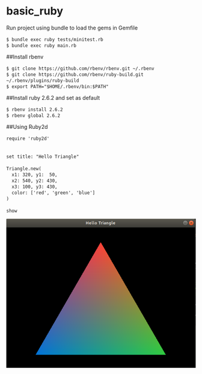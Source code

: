 # basic_ruby


Run project using bundle to load the gems in Gemfile
```
$ bundle exec ruby tests/minitest.rb
$ bundle exec ruby main.rb
```

##Install rbenv
```
$ git clone https://github.com/rbenv/rbenv.git ~/.rbenv
$ git clone https://github.com/rbenv/ruby-build.git ~/.rbenv/plugins/ruby-build
$ export PATH="$HOME/.rbenv/bin:$PATH"
```

##Install ruby 2.6.2 and set as default
```
$ rbenv install 2.6.2
$ rbenv global 2.6.2
```

##Using Ruby2d
```
require 'ruby2d'


set title: "Hello Triangle"

Triangle.new(
  x1: 320, y1:  50,
  x2: 540, y2: 430,
  x3: 100, y3: 430,
  color: ['red', 'green', 'blue']
)

show
```
![alt text](https://github.com/cesar-rayo/basic_ruby/blob/master/images/triangle.png)